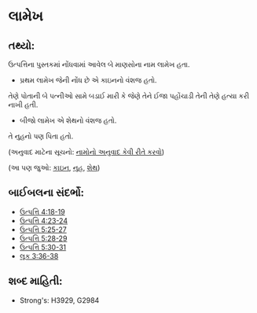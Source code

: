 # લામેખ 

## તથ્યો: 

ઉત્પત્તિના પુસ્તકમાં નોંધવામાં આવેલ બે માણસોના નામ લામેખ હતા.

* પ્રથમ લામેખ જેની નોંધ છે એ કાઇનનો વંશજ હતો.

તેણે પોતાની બે પત્નીઓ સામે બડાઈ મારી કે જેણે તેને ઈજા પહોંચાડી તેની તેણે હત્યા કરી નાખી હતી.

* બીજો લામેખ એ શેથનો વંશજ હતો.

તે નુહનો પણ પિતા હતો.

(અનુવાદ માટેના સૂચનો: [નામોનો અનુવાદ કેવી રીતે કરવો](rc://gu/ta/man/translate/translate-names))

(આ પણ જુઓ: [કાઇન](../names/cain.md), [નુહ](../names/noah.md), [શેથ](../names/seth.md))

## બાઈબલના સંદર્ભો: 

* [ઉત્પત્તિ 4:18-19](rc://gu/tn/help/gen/04/18)
* [ઉત્પત્તિ 4:23-24](rc://gu/tn/help/gen/04/23)
* [ઉત્પત્તિ 5:25-27](rc://gu/tn/help/gen/05/25)
* [ઉત્પત્તિ 5:28-29](rc://gu/tn/help/gen/05/28)
* [ઉત્પત્તિ 5:30-31](rc://gu/tn/help/gen/05/30)
* [લૂક 3:36-38](rc://gu/tn/help/luk/03/36)

## શબ્દ માહિતી: 

* Strong's: H3929, G2984
